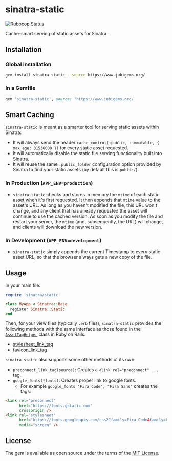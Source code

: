 # sinatra-static

[![Rubocop Status](https://github.com/jubishop/sinatra-static/workflows/Rubocop/badge.svg)](https://github.com/jubishop/sinatra-static/actions)

Cache-smart serving of static assets for Sinatra.

## Installation

### Global installation

```zsh
gem install sinatra-static --source https://www.jubigems.org/
```

### In a Gemfile

```ruby
gem 'sinatra-static', source: 'https://www.jubigems.org/'
```

## Smart Caching

`sinatra-static` is meant as a smarter tool for serving static assets within Sinatra:

- It will always send the header `cache_control(:public, :immutable, { max_age: 31536000 })` for every static asset requested.
- It will automatically disable the static file serving functionality built into Sinatra.
- It will reuse the same `:public_folder` configuration option provided by Sinatra to find your static assets (by default this is `public/`).

### In Production (`APP_ENV=production`)

- `sinatra-static` checks and stores in memory the `mtime` of each static asset when it's first requested.  It then appends that `mtime` value to the asset's URL.  As long as you haven't modified the file, this URL won't change, and any client that has already requested the asset will continue to use the cached version.  As soon as you modify the file and restart your server, the `mtime` (and, subsequently, the URL) will change, and clients will download the new version.

### In Development (`APP_ENV=development`)

- `sinatra-static` simply appends the current Timestamp to every static asset URL, so that the browser always gets a new copy of the file.

## Usage

In your main file:

```ruby
require 'sinatra/static'

class MyApp < Sinatra::Base
  register Sinatra::Static
end
```

Then, for your view files (typically `.erb` files), `sinatra-static` provides the following methods with the same interface as those found in the [`AssetTagHelper`](https://api.rubyonrails.org/classes/ActionView/Helpers/AssetTagHelper.html) class in Ruby on Rails.

- [stylesheet_link_tag](https://api.rubyonrails.org/classes/ActionView/Helpers/AssetTagHelper.html#method-i-stylesheet_link_tag)
- [favicon_link_tag](https://api.rubyonrails.org/classes/ActionView/Helpers/AssetTagHelper.html#method-i-favicon_link_tag)

`sinatra-static` also supports some other methods of its own:

- `preconnect_link_tag(source)`: Creates a `<link rel="preconnect" ...` tag.
- `google_fonts(*fonts)`: Creates proper link to google fonts.
  - For example `google_fonts "Fira Code", "Fira Sans"` creates the tags:

```html
<link rel="preconnect"
      href="https://fonts.gstatic.com"
      crossorigin />
<link rel="stylesheet"
      href="https://fonts.googleapis.com/css2?family=Fira Code&family=Fira Sans&display=swap"
      media="screen" />
```

## License

The gem is available as open source under the terms of the [MIT License](https://opensource.org/licenses/MIT).
